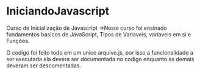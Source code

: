 # IniciandoJavascript
Curso de Inicialização de Javascript
->Neste curso foi ensinado fundamentos basicos de JavaScript, Tipos de Variaveis, variaveis em si e Funções.

O codigo foi feito todo em um unico arquivo.js, por isso a funcionalidade a ser executada ela devera ser documentada no codigo enquanto as demais deveram ser descomentadas.

